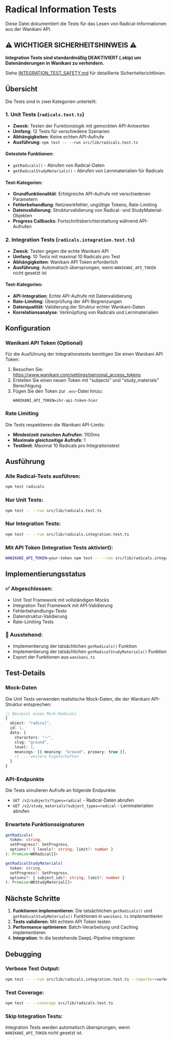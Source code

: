 # Radical Information Tests

Diese Datei dokumentiert die Tests für das Lesen von Radical-Informationen aus der Wanikani API.

## ⚠️ WICHTIGER SICHERHEITSHINWEIS ⚠️

**Integration Tests sind standardmäßig DEAKTIVIERT (.skip) um Datenänderungen in Wanikani zu verhindern.**

Siehe [INTEGRATION_TEST_SAFETY.md](./INTEGRATION_TEST_SAFETY.md) für detaillierte Sicherheitsrichtlinien.

## Übersicht

Die Tests sind in zwei Kategorien unterteilt:

### 1. Unit Tests (`radicals.test.ts`)
- **Zweck**: Testen der Funktionslogik mit gemockten API-Antworten
- **Umfang**: 12 Tests für verschiedene Szenarien
- **Abhängigkeiten**: Keine echten API-Aufrufe
- **Ausführung**: `npm test -- --run src/lib/radicals.test.ts`

#### Getestete Funktionen:
- `getRadicals()` - Abrufen von Radical-Daten
- `getRadicalStudyMaterials()` - Abrufen von Lernmaterialien für Radicals

#### Test-Kategorien:
- **Grundfunktionalität**: Erfolgreiche API-Aufrufe mit verschiedenen Parametern
- **Fehlerbehandlung**: Netzwerkfehler, ungültige Tokens, Rate-Limiting
- **Datenvalidierung**: Strukturvalidierung von Radical- und StudyMaterial-Objekten
- **Progress Callbacks**: Fortschrittsberichterstattung während API-Aufrufen

### 2. Integration Tests (`radicals.integration.test.ts`)
- **Zweck**: Testen gegen die echte Wanikani API
- **Umfang**: 10 Tests mit maximal 10 Radicals pro Test
- **Abhängigkeiten**: Wanikani API Token erforderlich
- **Ausführung**: Automatisch übersprungen, wenn `WANIKANI_API_TOKEN` nicht gesetzt ist

#### Test-Kategorien:
- **API-Integration**: Echte API-Aufrufe mit Datenvalidierung
- **Rate-Limiting**: Überprüfung der API-Begrenzungen
- **Datenqualität**: Validierung der Struktur echter Wanikani-Daten
- **Korrelationsanalyse**: Verknüpfung von Radicals und Lernmaterialien

## Konfiguration

### Wanikani API Token (Optional)
Für die Ausführung der Integrationstests benötigen Sie einen Wanikani API Token:

1. Besuchen Sie: https://www.wanikani.com/settings/personal_access_tokens
2. Erstellen Sie einen neuen Token mit "subjects" und "study_materials" Berechtigung
3. Fügen Sie den Token zur `.env`-Datei hinzu:
   ```
   WANIKANI_API_TOKEN=ihr-api-token-hier
   ```

### Rate Limiting
Die Tests respektieren die Wanikani API-Limits:
- **Mindestzeit zwischen Aufrufen**: 1100ms
- **Maximale gleichzeitige Aufrufe**: 1
- **Testlimit**: Maximal 10 Radicals pro Integrationstest

## Ausführung

### Alle Radical-Tests ausführen:
```bash
npm test radicals
```

### Nur Unit Tests:
```bash
npm test -- --run src/lib/radicals.test.ts
```

### Nur Integration Tests:
```bash
npm test -- --run src/lib/radicals.integration.test.ts
```

### Mit API Token (Integration Tests aktiviert):
```bash
WANIKANI_API_TOKEN=your-token npm test -- --run src/lib/radicals.integration.test.ts
```

## Implementierungsstatus

### ✅ Abgeschlossen:
- Unit Test Framework mit vollständigen Mocks
- Integration Test Framework mit API-Validierung
- Fehlerbehandlungs-Tests
- Datenstruktur-Validierung
- Rate-Limiting Tests

### 🔄 Ausstehend:
- Implementierung der tatsächlichen `getRadicals()` Funktion
- Implementierung der tatsächlichen `getRadicalStudyMaterials()` Funktion
- Export der Funktionen aus `wanikani.ts`

## Test-Details

### Mock-Daten
Die Unit Tests verwenden realistische Mock-Daten, die der Wanikani API-Struktur entsprechen:

```typescript
// Beispiel eines Mock-Radicals
{
  object: "radical",
  id: 1,
  data: {
    characters: "一",
    slug: "ground",
    level: 1,
    meanings: [{ meaning: "Ground", primary: true }],
    // ... weitere Eigenschaften
  }
}
```

### API-Endpunkte
Die Tests simulieren Aufrufe an folgende Endpunkte:
- `GET /v2/subjects?types=radical` - Radical-Daten abrufen
- `GET /v2/study_materials?subject_types=radical` - Lernmaterialien abrufen

### Erwartete Funktionssignaturen
```typescript
getRadicals(
  token: string, 
  setProgress?: SetProgress, 
  options?: { levels?: string; limit?: number }
): Promise<WKRadical[]>

getRadicalStudyMaterials(
  token: string,
  setProgress?: SetProgress,
  options?: { subject_ids?: string; limit?: number }
): Promise<WKStudyMaterial[]>
```

## Nächste Schritte

1. **Funktionen implementieren**: Die tatsächlichen `getRadicals()` und `getRadicalStudyMaterials()` Funktionen in `wanikani.ts` implementieren
2. **Tests validieren**: Mit echtem API Token testen
3. **Performance optimieren**: Batch-Verarbeitung und Caching implementieren
4. **Integration**: In die bestehende DeepL-Pipeline integrieren

## Debugging

### Verbose Test Output:
```bash
npm test -- --run src/lib/radicals.integration.test.ts --reporter=verbose
```

### Test Coverage:
```bash
npm test -- --coverage src/lib/radicals.test.ts
```

### Skip Integration Tests:
Integration Tests werden automatisch übersprungen, wenn `WANIKANI_API_TOKEN` nicht gesetzt ist.
